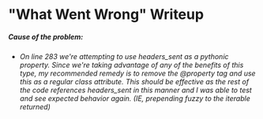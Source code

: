 # "What Went Wrong" Writeup

##### Cause of the problem:

* *On line 283 we're attempting to use headers_sent as a pythonic property.
Since we're taking advantage of any of the benefits of this type, my recommended remedy is to remove the @property tag and use this as a regular class attribute.
This should be effective as the rest of the code references headers_sent in this manner and I was able to test and see expected behavior again.
(IE, prepending fuzzy to the iterable returned)*
